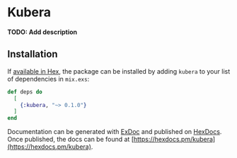 # Kubera

**TODO: Add description**

## Installation

If [available in Hex](https://hex.pm/docs/publish), the package can be installed
by adding `kubera` to your list of dependencies in `mix.exs`:

```elixir
def deps do
  [
    {:kubera, "~> 0.1.0"}
  ]
end
```

Documentation can be generated with [ExDoc](https://github.com/elixir-lang/ex_doc)
and published on [HexDocs](https://hexdocs.pm). Once published, the docs can
be found at [https://hexdocs.pm/kubera](https://hexdocs.pm/kubera).

